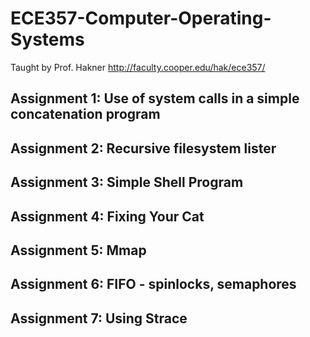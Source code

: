 # ECE357-Computer-Operating-Systems
Taught by Prof. Hakner
http://faculty.cooper.edu/hak/ece357/

## Assignment 1: Use of system calls in a simple concatenation program

## Assignment 2: Recursive filesystem lister 

## Assignment 3: Simple Shell Program

## Assignment 4: Fixing Your Cat

## Assignment 5: Mmap

## Assignment 6: FIFO - spinlocks, semaphores

## Assignment 7: Using Strace
